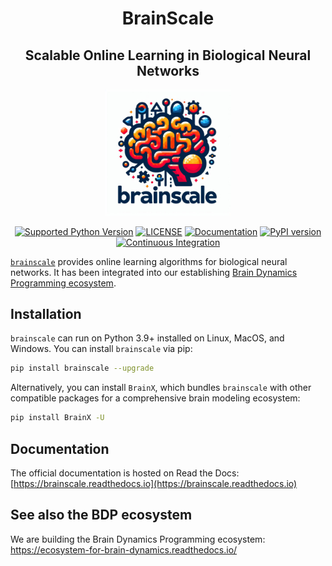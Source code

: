 <h1 align="center">BrainScale</h1>
<h2 align="center">Scalable Online Learning in Biological Neural Networks</h2>

[//]: # (# Scalable Online Learning in Biological Neural Networks)

<p align="center">
  	<img alt="Header image of brainscale." src="https://raw.githubusercontent.com/chaobrain/brainscale/main/docs/_static/brainscale.jpg" width=40%>
</p> 



<p align="center">
	<a href="https://pypi.org/project/brainscale/"><img alt="Supported Python Version" src="https://img.shields.io/pypi/pyversions/brainscale"></a>
	<a href="https://github.com/chaobrain/brainscale/blob/main/LICENSE"><img alt="LICENSE" src="https://img.shields.io/badge/License-Apache%202.0-blue.svg"></a>
  	<a href="https://brainscale.readthedocs.io/en/latest/?badge=latest"><img alt="Documentation" src="https://readthedocs.org/projects/brainscale/badge/?version=latest"></a>
  	<a href="https://badge.fury.io/py/brainscale"><img alt="PyPI version" src="https://badge.fury.io/py/brainscale.svg"></a>
    <a href="https://github.com/chaobrain/brainscale/actions/workflows/CI.yml"><img alt="Continuous Integration" src="https://github.com/chaobrain/brainscale/actions/workflows/CI.yml/badge.svg"></a>
</p>


[``brainscale``](https://github.com/chaobrain/brainscale) provides online learning algorithms for biological neural networks. 
It has been integrated into our establishing [Brain Dynamics Programming ecosystem](https://ecosystem-for-brain-dynamics.readthedocs.io/). 


## Installation

``brainscale`` can run on Python 3.9+ installed on Linux, MacOS, and Windows. You can install ``brainscale`` via pip:

```bash
pip install brainscale --upgrade
```

Alternatively, you can install `BrainX`, which bundles `brainscale` with other compatible packages for a comprehensive brain modeling ecosystem:

```bash
pip install BrainX -U
```


## Documentation

The official documentation is hosted on Read the Docs: [https://brainscale.readthedocs.io](https://brainscale.readthedocs.io)



## See also the BDP ecosystem

We are building the Brain Dynamics Programming ecosystem: https://ecosystem-for-brain-dynamics.readthedocs.io/
